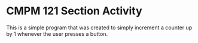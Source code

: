 # CMPM 121 Section Activity

This is a simple program that was created to simply increment a counter up by 1 whenever the user presses a button.
